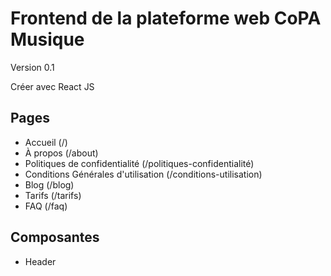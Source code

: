 # Frontend de la plateforme web CoPA Musique

Version 0.1

Créer avec React JS

## Pages

- Accueil (/)
- À propos (/about)
- Politiques de confidentialité (/politiques-confidentialité)
- Conditions Générales d'utilisation (/conditions-utilisation)
- Blog (/blog)
- Tarifs (/tarifs)
- FAQ (/faq)

## Composantes

- Header